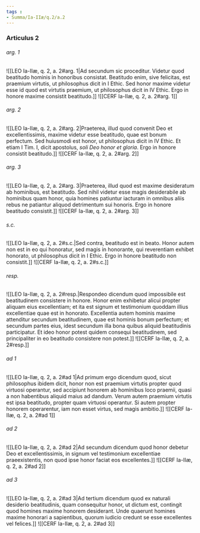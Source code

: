 ```yaml
---
tags : 
- Summa/Ia-IIæ/q.2/a.2
---
```


### Articulus 2

###### arg. 1
![[LEO Ia-IIæ, q. 2, a. 2#arg. 1|Ad secundum sic proceditur. Videtur quod beatitudo hominis in honoribus consistat. Beatitudo enim, sive felicitas, est praemium virtutis, ut philosophus dicit in I Ethic. Sed honor maxime videtur esse id quod est virtutis praemium, ut philosophus dicit in IV Ethic. Ergo in honore maxime consistit beatitudo.]]
![[CERF Ia-IIæ, q. 2, a. 2#arg. 1]]

###### arg. 2
![[LEO Ia-IIæ, q. 2, a. 2#arg. 2|Praeterea, illud quod convenit Deo et excellentissimis, maxime videtur esse beatitudo, quae est bonum perfectum. Sed huiusmodi est honor, ut philosophus dicit in IV Ethic. Et etiam I Tim. I, dicit apostolus, *soli Deo honor et gloria*. Ergo in honore consistit beatitudo.]]
![[CERF Ia-IIæ, q. 2, a. 2#arg. 2]]

###### arg. 3
![[LEO Ia-IIæ, q. 2, a. 2#arg. 3|Praeterea, illud quod est maxime desideratum ab hominibus, est beatitudo. Sed nihil videtur esse magis desiderabile ab hominibus quam honor, quia homines patiuntur iacturam in omnibus aliis rebus ne patiantur aliquod detrimentum sui honoris. Ergo in honore beatitudo consistit.]]
![[CERF Ia-IIæ, q. 2, a. 2#arg. 3]]

###### s.c.
![[LEO Ia-IIæ, q. 2, a. 2#s.c.|Sed contra, beatitudo est in beato. Honor autem non est in eo qui honoratur, sed magis in honorante, qui reverentiam exhibet honorato, ut philosophus dicit in I Ethic. Ergo in honore beatitudo non consistit.]]
![[CERF Ia-IIæ, q. 2, a. 2#s.c.]]

###### resp.
![[LEO Ia-IIæ, q. 2, a. 2#resp.|Respondeo dicendum quod impossibile est beatitudinem consistere in honore. Honor enim exhibetur alicui propter aliquam eius excellentiam; et ita est signum et testimonium quoddam illius excellentiae quae est in honorato. Excellentia autem hominis maxime attenditur secundum beatitudinem, quae est hominis bonum perfectum; et secundum partes eius, idest secundum illa bona quibus aliquid beatitudinis participatur. Et ideo honor potest quidem consequi beatitudinem, sed principaliter in eo beatitudo consistere non potest.]]
![[CERF Ia-IIæ, q. 2, a. 2#resp.]]

###### ad 1
![[LEO Ia-IIæ, q. 2, a. 2#ad 1|Ad primum ergo dicendum quod, sicut philosophus ibidem dicit, honor non est praemium virtutis propter quod virtuosi operantur, sed accipiunt honorem ab hominibus loco praemii, quasi a non habentibus aliquid maius ad dandum. Verum autem praemium virtutis est ipsa beatitudo, propter quam virtuosi operantur. Si autem propter honorem operarentur, iam non esset virtus, sed magis ambitio.]]
![[CERF Ia-IIæ, q. 2, a. 2#ad 1]]

###### ad 2
![[LEO Ia-IIæ, q. 2, a. 2#ad 2|Ad secundum dicendum quod honor debetur Deo et excellentissimis, in signum vel testimonium excellentiae praeexistentis, non quod ipse honor faciat eos excellentes.]]
![[CERF Ia-IIæ, q. 2, a. 2#ad 2]]

###### ad 3
![[LEO Ia-IIæ, q. 2, a. 2#ad 3|Ad tertium dicendum quod ex naturali desiderio beatitudinis, quam consequitur honor, ut dictum est, contingit quod homines maxime honorem desiderant. Unde quaerunt homines maxime honorari a sapientibus, quorum iudicio credunt se esse excellentes vel felices.]]
![[CERF Ia-IIæ, q. 2, a. 2#ad 3]]

